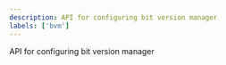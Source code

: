 ```yaml
---
description: API for configuring bit version manager
labels: ['bvm']
---
```


API for configuring bit version manager
